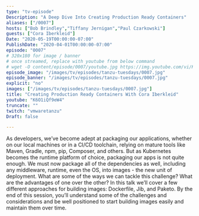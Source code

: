 ```yaml
---
type: "tv-episode"
Description: "A Deep Dive Into Creating Production Ready Containers"
aliases: ["/0007"]
hosts: ["Bob Brindley","Tiffany Jernigan","Paul Czarkowski"]
guests: ["Cora Iberkleid"]
Date: "2020-05-19T00:00:00-07:00"
PublishDate: "2020-04-01T00:00:00-07:00"
episode: "0007"
# 320x180 for image / banner
# once streamed, replace with youtube from below command
# wget -O content/episode/0007/youtube.jpg https://img.youtube.com/vi/K6O1iQf9eW4/mqdefault.jpg
episode_image: "/images/tv/episodes/tanzu-tuesdays/0007.jpg"
episode_banner: "/images/tv/episodes/tanzu-tuesdays/0007.jpg"
explicit: "no"
images: ["/images/tv/episodes/tanzu-tuesdays/0007.jpg"]
title: "Creating Production Ready Containers With Cora Iberkleid"
youtube: "K6O1iQf9eW4"
truncate: ""
twitch: "vmwaretanzu"
Draft: false

---
```


As developers, we’ve become adept at packaging our applications, whether on our local machines or in a CI/CD toolchain, relying on mature tools like Maven, Gradle, npm, pip, Composer, and others. But as Kubernetes becomes the runtime platform of choice, packaging our apps is not quite enough. We must now package all of the dependencies as well, including any middleware, runtime, even the OS, into images - the new unit of deployment. What are some of the ways we can tackle this challenge? What are the advantages of one over the other? In this talk we’ll cover a few different approaches for building images: Dockerfile, Jib, and Paketo. By the end of this session, you’ll understand some of the challenges and considerations and be well positioned to start building images easily and maintain them over time.